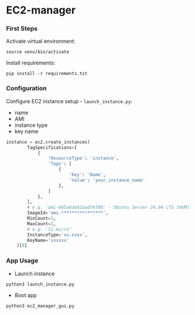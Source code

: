 # EC2-manager


### First Steps

Activate virtual environment:

```source venv/bin/activate```

Install requirements:

```pip install -r requirements.txt```


### Configuration

Configure EC2 instance setup - `launch_instance.py`:
- name
- AMI
- instance type
- key name

```python
instance = ec2.create_instances(
        TagSpecifications=[
            {
                'ResourceType': 'instance',
                'Tags': [
                    {
                        'Key': 'Name',
                        'Value': 'your_instance_name'
                    },
                ]
            },
        ],
        # e.g. 'ami-045a8ab02aadf4f88' - Ubuntu Server 24.04 LTS (HVM)
        ImageId='ami-****************',    
        MinCount=1,
        MaxCount=1,
        # e.g. 't2.micro'
        InstanceType='xx.xxxx',
        KeyName='xxxxxx'
    )[0]
```

### App Usage

- Launch instance

```python3 launch_instance.py```

- Boot app

```python3 ec2_manager_gui.py```

